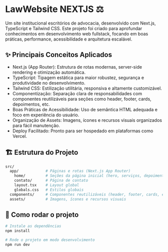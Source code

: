 # LawWebsite NEXTJS ⚖️

Um site institucional escritórios de advocacia, desenvolvido com Next.js, TypeScript e Tailwind CSS. Este projeto foi criado para aprofundar conhecimentos em desenvolvimento web fullstack, focando em boas práticas, performance, acessibilidade e arquitetura escalável.

## ✨ Principais Conceitos Aplicados
- Next.js (App Router): Estrutura de rotas modernas, server-side rendering e otimização automática.
- TypeScript: Tipagem estática para maior robustez, segurança e produtividade no desenvolvimento.
- Tailwind CSS: Estilização utilitária, responsiva e altamente customizável.
- Componentização: Separação clara de responsabilidades com componentes reutilizáveis para seções como header, footer, cards, depoimentos, etc.
- Boas Práticas de Acessibilidade: Uso de semântica HTML adequada e foco em experiência do usuário.
- Organização de Assets: Imagens, ícones e recursos visuais organizados para fácil manutenção.
- Deploy Facilitado: Pronto para ser hospedado em plataformas como Vercel.

## 🏗️ Estrutura do Projeto
```bash
src/
  app/            # Páginas e rotas (Next.js App Router)
    home/         # Seções da página inicial (hero, serviços, depoimentos, etc)
    contato/      # Página de contato
    layout.tsx    # Layout global
    globals.css   # Estilos globais
  components/     # Componentes reutilizáveis (header, footer, cards, etc)
  assets/         # Imagens, ícones e recursos visuais
```

## 🚀 Como rodar o projeto
```bash
# Instale as dependências
npm install

# Rode o projeto em modo desenvolvimento
npm run dev
```